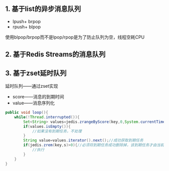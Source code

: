 ## 1. 基于list的异步消息队列

* lpush+ brpop
* rpush+ blpop

使用blpop/brpop而不是lpop/rpop是为了防止队列为空，线程空耗CPU



## 2. 基于Redis Streams的消息队列





## 3. 基于zset延时队列

延时队列——通过zset实现

* score——消息的到期时间
* value——消息序列化

```java
public void loop(){
    while(!Thread.interrupted()){
        Set<String> values=jedis.zrangeByScore(key,0,System.currentTimeMillis(),0,1);//尝试获取一个到期任务
        if(values.isEmpty()){
            //如果没有到期任务，不处理
        }
        String value=values.iterator().next();//成功获取到期任务
        if(jedis.zrem(key,s)>0){//必须将到期任务成功删除掉，该到期任务才由当前线程执行(防止多线程执行同一个到期任务)
            //执行
        }
    }
}
```


